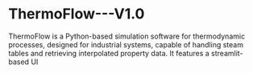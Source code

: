 # ThermoFlow---V1.0
ThermoFlow is a Python-based simulation software for thermodynamic processes, designed for industrial systems, capable of handling steam tables and retrieving interpolated property data. It features a streamlit-based UI
